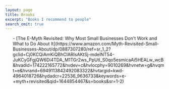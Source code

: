 ```yaml
---
layout: page
title: Brooks
excerpt: "Books I recommend to people"
search_omit: true
---
```


<ul class="post-list">
  - [The E-Myth Revisited: Why Most Small Businesses Don't Work and What to Do About It](https://www.amazon.com/Myth-Revisited-Small-Businesses-About/dp/0887307280/ref=sr_1_2?gclid=Cj0KCQiAmKiQBhClARIsAKtSj-mdelNT54-JuKCyGFgjQW6Di4TDA_M1TGr2ws_PpUtI_S0qo5esmicaAi5HEALw_wcB&hvadid=174222165772&hvdev=c&hvlocphy=9010269&hvnetw=g&hvqmt=e&hvrand=6949113842492083322&hvtargid=kwd-4964018726&hydadcr=22536_9636733&keywords=e-+myth+revisited&qid=1644854467&s=books&sr=1-2)
</ul>
